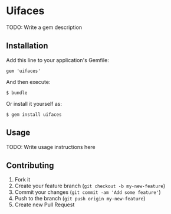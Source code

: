 # Uifaces

TODO: Write a gem description

## Installation

Add this line to your application's Gemfile:

    gem 'uifaces'

And then execute:

    $ bundle

Or install it yourself as:

    $ gem install uifaces

## Usage

TODO: Write usage instructions here

## Contributing

1. Fork it
2. Create your feature branch (`git checkout -b my-new-feature`)
3. Commit your changes (`git commit -am 'Add some feature'`)
4. Push to the branch (`git push origin my-new-feature`)
5. Create new Pull Request

